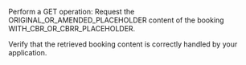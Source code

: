 Perform a GET operation: Request the ORIGINAL_OR_AMENDED_PLACEHOLDER content of the booking WITH_CBR_OR_CBRR_PLACEHOLDER.

Verify that the retrieved booking content is correctly handled by your application.

